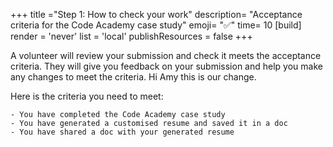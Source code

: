 +++
title ="Step 1: How to check your work"
description= "Acceptance criteria for the Code Academy case study"
emoji= "✅"
time= 10
[build]
  render = 'never'
  list = 'local'
  publishResources = false 
+++

A volunteer will review your submission and check it meets the acceptance criteria. They will give you feedback on your submission and help you make any changes to meet the criteria. Hi Amy this is our change.

Here is the criteria you need to meet:

```objectives
- You have completed the Code Academy case study
- You have generated a customised resume and saved it in a doc
- You have shared a doc with your generated resume
```
